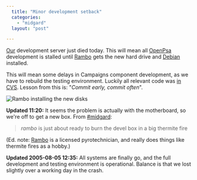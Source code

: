 ```yaml
---
  title: "Minor development setback"
  categories: 
    - "midgard"
  layout: "post"

---
```

[Our][1] development server just died today. This will mean all [OpenPsa][2] development is stalled until [Rambo][3] gets the new hard drive and [Debian][4] installed.

This will mean some delays in Campaigns component development, as we have to rebuild the testing environment. Luckily all relevant code was [in CVS][5]. Lesson from this is: "_Commit early, commit often_".

![Rambo installing the new disks](https://d2vqpl3tx84ay5.cloudfront.net/rambo-devel-server.jpg)

__Updated 11:20:__ It seems the problem is actually with the motherboard, so we're off to get a new box. From [#midgard][6]:

> _rambo_ is just about ready to burn the devel box in a big thermite fire

(Ed. note: [Rambo][3] is a licensed pyrotechnician, and really does things like thermite fires as a hobby.)

__Updated 2005-08-05 12:35:__ All systems are finally go, and the full development and testing environment is operational. Balance is that we lost slightly over a working day in the crash.

[1]: http://www.nemein.com/
[2]: http://www.openpsa.org/
[3]: http://www.nemein.com/people/rambo/
[4]: http://www.debian.org/
[5]: http://openpsa.tigris.org/source/browse/openpsa/src/fs-midcom/openpsa/
[6]: http://www.midgard-project.org/midcom-permalink-5d84fbbc1f981f45809279982e624190
